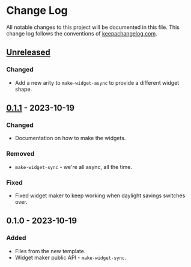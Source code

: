 # Change Log
All notable changes to this project will be documented in this file. This change log follows the conventions of [keepachangelog.com](http://keepachangelog.com/).

## [Unreleased]
### Changed
- Add a new arity to `make-widget-async` to provide a different widget shape.

## [0.1.1] - 2023-10-19
### Changed
- Documentation on how to make the widgets.

### Removed
- `make-widget-sync` - we're all async, all the time.

### Fixed
- Fixed widget maker to keep working when daylight savings switches over.

## 0.1.0 - 2023-10-19
### Added
- Files from the new template.
- Widget maker public API - `make-widget-sync`.

[Unreleased]: https://sourcehost.site/your-name/imc/compare/0.1.1...HEAD
[0.1.1]: https://sourcehost.site/your-name/imc/compare/0.1.0...0.1.1

